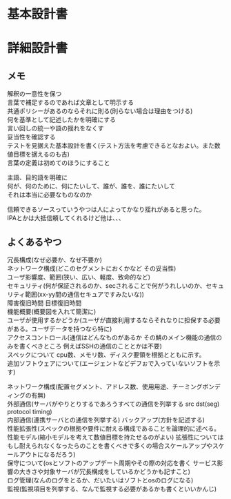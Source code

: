 # 基本設計書
# 詳細設計書

## メモ
解釈の一意性を保つ  
言葉で補足するのであれば文章として明示する  
共通ポリシーがあるのならそれに則る(則らない場合は理由をつける)  
何を基準として記述したかを明確にする  
言い回しの統一や語の揺れをなくす  
妥当性を確認する  
テストを見据えた基本設計を書く(テスト方法を考慮できるとなおよい。また数値目標を据えるのも吉)  
言葉の定義は初めてのほうにすること  

主語、目的語を明確に  
何が、何のために、何にたいして、誰が、誰を、誰にたいして  
それは本当に必要なものなのか  

信頼できるソースっていうやつは人によってかなり揺れがあると思った。  
IPAとかは大抵信頼してくれるけど他は、、、
## よくあるやつ
冗長構成(なぜ必要か、なぜ不要か)  
ネットワーク構成(どこのセグメントにおくかなど その妥当性)  
ユーザ影響度、範囲(狭い、広い、軽度、致命的など)  
セキュリティ(何が保証されるのか、secされることで何がうれしいのか、セキュリティ範囲(xx-yy間の通信セキュアですみたいな))  
障害復旧時間 目標復旧時間  
機能概要(概要図を入れて簡潔に)  
ユーザが使用するかどうか(ユーザが直接利用するならそれなりに担保する必要がある。ユーザデータを持つなら特に)  
アクセスコントロール(通信はどんなものがあるか その鯖のメイン機能の通信のみを書くべきところ 例えばSSHの通信のこととかは不要)  
スペックについて cpu数、メモリ数、ディスク要領を根拠とともに示す。  
追加ソフトウェアについて(エージェントなどデフぉで入っていないソフトを示す)  

ネットワーク構成(配置セグメント、アドレス数、使用用途、チーミングボンディングの有無)  
外部通信(サーバがやりとりするであろうすべての通信を列挙する src dst(seg) protocol timing)  
内部通信(連携サーバとの通信を列挙する)
バックアップ(方針を記述する)  
性能拡張性(スペックの根拠や要件に耐える構成であることを論理的に述べる。 性能モデル(縮小モデルを考えて数値目標を持たせるのがよい) 拡張性についてはもし耐えられなくなったらのことを書くべきで多くの場合スケールアップやスケールアウトになるだろう)  
保守について(osとソフトのアップデート周期やその際の対応を書く サービス影響の大きさや対象サーバが冗長構成をしているかどうかも記すこと)  
ログ管理(なんのログをとるか、だいたいはソフトとosのログになる)  
監視(監視項目を列挙する、なんで監視する必要があるかも書くといいかんじ)
